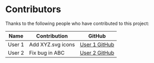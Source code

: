 # Contributors

Thanks to the following people who have contributed to this project:

| Name   | Contribution      | GitHub                                    |
| ------ | ----------------- | ----------------------------------------- |
| User 1 | Add XYZ.svg icons | [User 1 GitHub](https://github.com/user1) |
| User 2 | Fix bug in ABC    | [User 2 GitHub](https://github.com/user2) |
